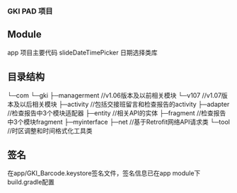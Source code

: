 ### GKI PAD 项目

## Module
app 项目主要代码
slideDateTimePicker 日期选择类库

## 目录结构
└─com
      └─gki
          ├─managerment //v1.06版本及以前相关模块
          └─v107 //v1.07版本及以后相关模块
              ├─activity //包括交接班留言和检查报告的activity
              ├─adapter //检查报告中3个模块适配器
              ├─entity //相关API的实体
              ├─fragment //检查报告中3个模块fragment
              ├─myinterface
              ├─net //基于Retrofit网络API请求类
              └─tool //时区调整和时间格式化工具类

## 签名
在app/GKI_Barcode.keystore签名文件，签名信息已在app module下build.gradle配置